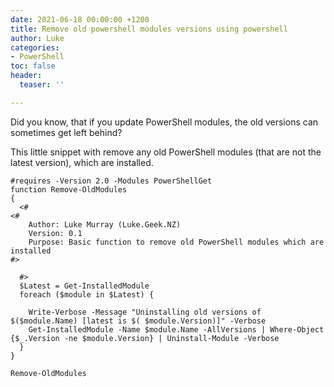 ```yaml
---
date: 2021-06-18 00:00:00 +1200
title: Remove old powershell modules versions using powershell
author: Luke
categories:
- PowerShell
toc: false
header:
  teaser: ''

---
```

Did you know, that if you update PowerShell modules, the old versions can sometimes get left behind?

This little snippet with remove any old PowerShell modules (that are not the latest version), which are installed.

    #requires -Version 2.0 -Modules PowerShellGet
    function Remove-OldModules
    {
      <#
    <#
        Author: Luke Murray (Luke.Geek.NZ)
        Version: 0.1
        Purpose: Basic function to remove old PowerShell modules which are installed
    #>
    
      #>
      $Latest = Get-InstalledModule 
      foreach ($module in $Latest) { 
        
        Write-Verbose -Message "Uninstalling old versions of $($module.Name) [latest is $( $module.Version)]" -Verbose
        Get-InstalledModule -Name $module.Name -AllVersions | Where-Object {$_.Version -ne $module.Version} | Uninstall-Module -Verbose 
      }
    }
    
    Remove-OldModules